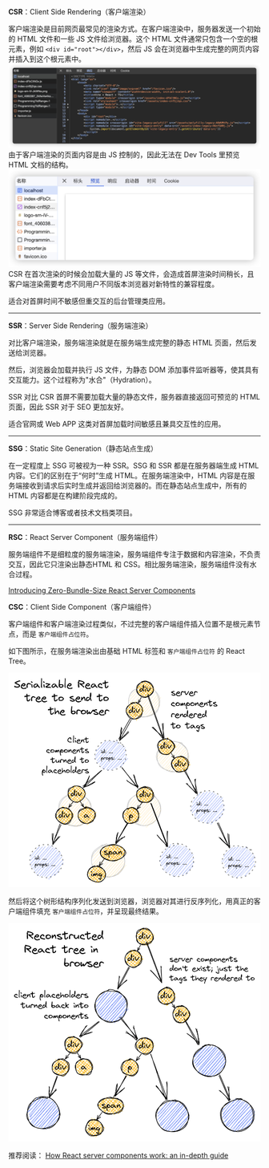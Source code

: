 
**CSR**：Client Side Rendering（客户端渲染）

客户端渲染是目前网页最常见的渲染方式。在客户端渲染中，服务器发送一个初始的 HTML 文件和一些 JS 文件给浏览器。这个 HTML 文件通常只包含一个空的根元素，例如 `<div id="root"></div>`，然后 JS 会在浏览器中生成完整的网页内容并插入到这个根元素中。
![csr](./assets/csr.png)
由于客户端渲染的页面内容是由 JS 控制的，因此无法在 Dev Tools 里预览 HTML 文档的结构。
![csr-preview](./assets/csr-preview.png)
CSR 在首次渲染的时候会加载大量的 JS 等文件，会造成首屏渲染时间稍长，且客户端渲染需要考虑不同用户不同版本浏览器对新特性的兼容程度。

适合对首屏时间不敏感但重交互的后台管理类应用。

---
**SSR**：Server Side Rendering（服务端渲染）

对比客户端渲染，服务端渲染就是在服务端生成完整的静态 HTML 页面，然后发送给浏览器。

然后，浏览器会加载并执行 JS 文件，为静态 DOM 添加事件监听器等，使其具有交互能力。这个过程称为"水合"（Hydration）。

SSR 对比 CSR 首屏不需要加载大量的静态文件，服务器直接返回可预览的 HTML 页面，因此 SSR 对于 SEO 更加友好。

适合官网或 Web APP 这类对首屏加载时间敏感且兼具交互性的应用。

---
**SSG**：Static Site Generation（静态站点生成）

在一定程度上 SSG 可被视为一种 SSR。SSG 和 SSR 都是在服务器端生成 HTML 内容。它们的区别在于“何时”生成 HTML。在服务端渲染中，HTML 内容是在服务端接收到请求后实时生成并返回给浏览器的。而在静态站点生成中，所有的 HTML 内容都是在构建阶段完成的。

SSG 非常适合博客或者技术文档类项目。

---

**RSC**：React Server Component（服务端组件）

服务端组件不是细粒度的服务端渲染，服务端组件专注于数据和内容渲染，不负责交互，因此它只渲染出静态HTML 和 CSS。相比服务端渲染，服务端组件没有水合过程。

[Introducing Zero-Bundle-Size React Server Components](https://react.dev/blog/2020/12/21/data-fetching-with-react-server-components)

**CSC**：Client Side Component（客户端组件）

客户端组件和客户端渲染过程类似，不过完整的客户端组件插入位置不是根元素节点，而是 `客户端组件占位符`。

如下图所示，在服务端渲染出由基础 HTML 标签和 `客户端组件占位符` 的 React Tree。

![rsc-placeholders](./assets/rsc-placeholders.png)

然后将这个树形结构序列化发送到浏览器，浏览器对其进行反序列化，用真正的客户端组件填充 `客户端组件占位符`，并呈现最终结果。

![rsc-client](./assets/rsc-client.png)

推荐阅读：
[How React server components work: an in-depth guide](https://www.plasmic.app/blog/how-react-server-components-work)
